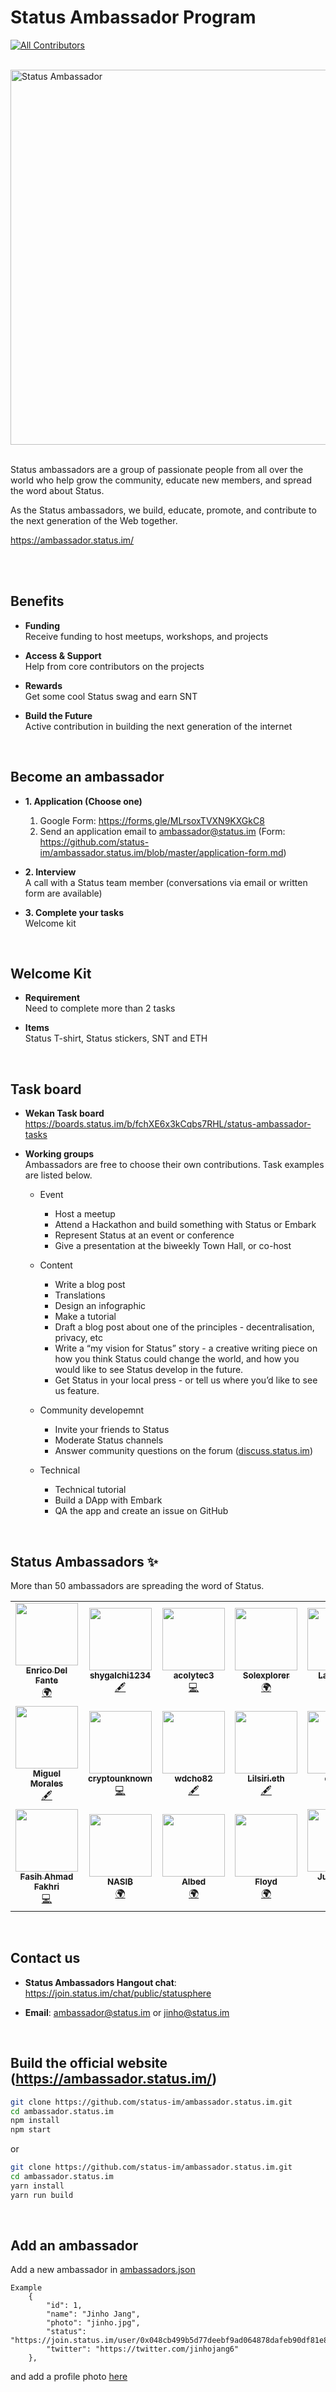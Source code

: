 # Status Ambassador Program
<!-- ALL-CONTRIBUTORS-BADGE:START - Do not remove or modify this section -->
[![All Contributors](https://img.shields.io/badge/all_contributors-19-orange.svg?style=flat-square)](#contributors-)
<!-- ALL-CONTRIBUTORS-BADGE:END -->

<br />

<img src="https://lh3.googleusercontent.com/a6Lt8NQE9kBj1zjuWbiqHCEFTQlqU6uh3nKEH4n9tOfAc-Rt_YARjkeD7TtcaPFvM6a8X8q-YnmyY4EDSUQeJ8s0UP18Yxzw3sMQeCZCvdmAaLHqO2YVYcp60ktszfM45jyzwR60sQ=w2400" width="600px" alt="Status Ambassador">

<br />

<br />

Status ambassadors are a group of passionate people from all over the world who help grow the community, educate new members, and spread the word about Status.

As the Status ambassadors, we build, educate, promote, and contribute to the next generation of the Web together.

https://ambassador.status.im/

<br />

<br />

## Benefits

- **Funding**  
Receive funding to host meetups, workshops, and projects

- **Access & Support**  
Help from core contributors on the projects

- **Rewards**  
Get some cool Status swag and earn SNT

- **Build the Future**  
Active contribution in building the next generation of the internet

<br />


## Become an ambassador

- **1. Application (Choose one)**  
  1) Google Form: https://forms.gle/MLrsoxTVXN9KXGkC8
  2) Send an application email to ambassador@status.im (Form: https://github.com/status-im/ambassador.status.im/blob/master/application-form.md)

- **2. Interview**  
A call with a Status team member (conversations via email or written form are available)


- **3. Complete your tasks**  
Welcome kit

<br />

## Welcome Kit

- **Requirement**  
Need to complete more than 2 tasks

- **Items**  
Status T-shirt, Status stickers, SNT and ETH

<br />

## Task board

- **Wekan Task board**  
https://boards.status.im/b/fchXE6x3kCqbs7RHL/status-ambassador-tasks

- **Working groups**  
Ambassadors are free to choose their own contributions. Task examples are listed below.
 
  - Event
    - Host a meetup
    - Attend a Hackathon and build something with Status or Embark
    - Represent Status at an event or conference
    - Give a presentation at the biweekly Town Hall, or co-host
    
  - Content
    - Write a blog post 
    - Translations
    - Design an infographic
    - Make a tutorial
    - Draft a blog post about one of the principles - decentralisation, privacy, etc
    - Write a “my vision for Status” story - a creative writing piece on how you think Status could change the world, and how you would like to see Status develop in the future.
    - Get Status in your local press - or tell us where you’d like to see us feature.

  - Community developemnt 
    - Invite your friends to Status
    - Moderate Status channels
    - Answer community questions on the forum ([discuss.status.im](https://discuss.status.im/))

  - Technical
    - Technical tutorial
    - Build a DApp with Embark
    - QA the app and create an issue on GitHub
    
    
<br />

## Status Ambassadors ✨
More than 50 ambassadors are spreading the word of Status.

<!-- ALL-CONTRIBUTORS-LIST:START - Do not remove or modify this section -->
<!-- prettier-ignore-start -->
<!-- markdownlint-disable -->
<table>
  <tr>
    <td align="center"><a href="https://github.com/tbenr"><img src="https://avatars2.githubusercontent.com/u/15999009?v=4" width="100px;" alt=""/><br /><sub><b>Enrico Del Fante</b></sub></a><br /><a href="#translation-tbenr" title="Translation">🌍</a></td>
    <td align="center"><a href="https://github.com/shygalchi1234"><img src="https://avatars0.githubusercontent.com/u/52996496?v=4" width="100px;" alt=""/><br /><sub><b>shygalchi1234</b></sub></a><br /><a href="#content-shygalchi1234" title="Content">🖋</a></td>
    <td align="center"><a href="https://github.com/acolytec3"><img src="https://avatars2.githubusercontent.com/u/17355484?v=4" width="100px;" alt=""/><br /><sub><b>acolytec3</b></sub></a><br /><a href="https://github.com/status-im/ambassador.status.im/commits?author=acolytec3" title="Code">💻</a></td>
    <td align="center"><a href="https://github.com/Solexplorer"><img src="https://avatars3.githubusercontent.com/u/50027175?v=4" width="100px;" alt=""/><br /><sub><b>Solexplorer</b></sub></a><br /><a href="#translation-Solexplorer" title="Translation">🌍</a></td>
    <td align="center"><a href="https://github.com/LaloGarza"><img src="https://avatars2.githubusercontent.com/u/33364523?v=4" width="100px;" alt=""/><br /><sub><b>LaloGarza</b></sub></a><br /><a href="#translation-LaloGarza" title="Translation">🌍</a></td>
    <td align="center"><a href="https://github.com/enevve"><img src="https://avatars1.githubusercontent.com/u/61705093?v=4" width="100px;" alt=""/><br /><sub><b>Nicolás V. Villarreal</b></sub></a><br /><a href="#content-enevve" title="Content">🖋</a></td>
    <td align="center"><a href="https://github.com/LightLeo21"><img src="https://avatars1.githubusercontent.com/u/51802956?v=4" width="100px;" alt=""/><br /><sub><b>LightLeo21</b></sub></a><br /><a href="#translation-LightLeo21" title="Translation">🌍</a></td>
  </tr>
  <tr>
    <td align="center"><a href="http://zplit.net"><img src="https://avatars2.githubusercontent.com/u/49013950?v=4" width="100px;" alt=""/><br /><sub><b>Miguel Morales</b></sub></a><br /><a href="#content-zplit" title="Content">🖋</a></td>
    <td align="center"><a href="https://github.com/cryptounknown"><img src="https://avatars1.githubusercontent.com/u/60149317?v=4" width="100px;" alt=""/><br /><sub><b>cryptounknown</b></sub></a><br /><a href="https://github.com/status-im/ambassador.status.im/commits?author=cryptounknown" title="Code">💻</a></td>
    <td align="center"><a href="https://github.com/wdcho82"><img src="https://avatars0.githubusercontent.com/u/61836410?v=4" width="100px;" alt=""/><br /><sub><b>wdcho82</b></sub></a><br /><a href="#content-wdcho82" title="Content">🖋</a></td>
    <td align="center"><a href="https://Dollet.eth.link"><img src="https://avatars2.githubusercontent.com/u/60158814?v=4" width="100px;" alt=""/><br /><sub><b>Lilsiri.eth</b></sub></a><br /><a href="#content-onebotband" title="Content">🖋</a></td>
    <td align="center"><a href="https://github.com/elpriist"><img src="https://avatars0.githubusercontent.com/u/41715652?v=4" width="100px;" alt=""/><br /><sub><b>elpriist</b></sub></a><br /><a href="#content-elpriist" title="Content">🖋</a></td>
    <td align="center"><a href="https://github.com/mercuriosilber"><img src="https://avatars2.githubusercontent.com/u/35112265?v=4" width="100px;" alt=""/><br /><sub><b>mercuriosilber</b></sub></a><br /><a href="#content-mercuriosilber" title="Content">🖋</a></td>
    <td align="center"><a href="https://chris.kraynik.com/"><img src="https://avatars2.githubusercontent.com/u/423132?v=4" width="100px;" alt=""/><br /><sub><b>Chris Kraynik</b></sub></a><br /><a href="https://github.com/status-im/ambassador.status.im/commits?author=Irvine" title="Code">💻</a></td>
  </tr>
  <tr>
    <td align="center"><a href="https://fasihahmad.github.io"><img src="https://avatars1.githubusercontent.com/u/1082157?v=4" width="100px;" alt=""/><br /><sub><b>Fasih Ahmad Fakhri</b></sub></a><br /><a href="https://github.com/status-im/ambassador.status.im/commits?author=fasihahmad" title="Code">💻</a></td>
    <td align="center"><a href="https://github.com/Bild96"><img src="https://avatars2.githubusercontent.com/u/52472445?v=4" width="100px;" alt=""/><br /><sub><b>NASI₿ </b></sub></a><br /><a href="#translation-Bild96" title="Translation">🌍</a></td>
    <td align="center"><a href="https://github.com/albed24"><img src="https://avatars0.githubusercontent.com/u/62461597?v=4" width="100px;" alt=""/><br /><sub><b>Albed</b></sub></a><br /><a href="#translation-albed24" title="Translation">🌍</a></td>
    <td align="center"><a href="https://github.com/Minimisthupper"><img src="https://avatars2.githubusercontent.com/u/36794294?v=4" width="100px;" alt=""/><br /><sub><b>Floyd</b></sub></a><br /><a href="#translation-Minimisthupper" title="Translation">🌍</a></td>
    <td align="center"><a href="https://jdreyespaez.site/"><img src="https://avatars0.githubusercontent.com/u/1473138?v=4" width="100px;" alt=""/><br /><sub><b>Juandavid Reyes</b></sub></a><br /><a href="https://github.com/status-im/ambassador.status.im/commits?author=jdreyespaez" title="Code">💻</a></td>
  </tr>
</table>

<!-- markdownlint-enable -->
<!-- prettier-ignore-end -->
<!-- ALL-CONTRIBUTORS-LIST:END -->

<br />

## Contact us

- **Status Ambassadors Hangout chat**: https://join.status.im/chat/public/statusphere

- **Email**: ambassador@status.im or jinho@status.im
    
<br />

## Build the official website (https://ambassador.status.im/)


```bash
git clone https://github.com/status-im/ambassador.status.im.git
cd ambassador.status.im
npm install
npm start
```
or

```bash
git clone https://github.com/status-im/ambassador.status.im.git
cd ambassador.status.im
yarn install
yarn run build
```

<br />

## Add an ambassador
Add a new ambassador in [ambassadors.json](https://github.com/status-im/ambassador.status.im/blob/master/src/components/ambassadors.json)

```
Example
    {
        "id": 1,
        "name": "Jinho Jang",
        "photo": "jinho.jpg",
        "status": "https://join.status.im/user/0x048cb499b5d77deebf9ad064878dafeb90df81e8cc6baeba8c97c89f849baf6a7eac07be2ee89e0a863cdece3d6b7847ee3f20b9c3a0a50d90a131e6bce3de185a",
        "twitter": "https://twitter.com/jinhojang6"
    },
```

and add a profile photo [here](https://github.com/status-im/ambassador.status.im/tree/master/src/images/ambassadors)
